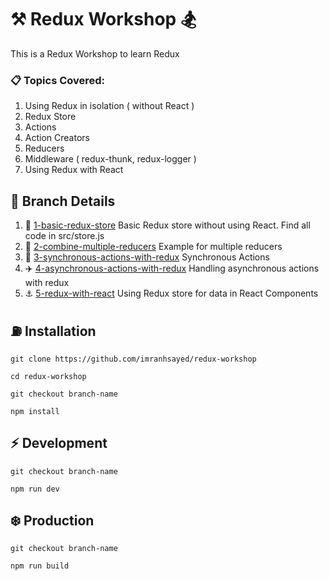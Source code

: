 # :hammer_and_pick: Redux Workshop :snowboarder:

This is a Redux Workshop to learn Redux

### :clipboard: Topics Covered:
1. Using Redux in isolation ( without React )
2. Redux Store
3. Actions
4. Action Creators
5. Reducers
6. Middleware ( redux-thunk, redux-logger )
7. Using Redux with React

## :bookmark: Branch Details
1. :department_store: [1-basic-redux-store](https://github.com/imranhsayed/redux-workshop/tree/basic-redux-store) Basic Redux store without using React. Find all code in src/store.js
2. :ship: [2-combine-multiple-reducers](https://github.com/imranhsayed/redux-workshop/tree/combine-multiple-reducers) Example for multiple reducers
3. :rocket: [3-synchronous-actions-with-redux](https://github.com/imranhsayed/redux-workshop/tree/synchronous-actions-with-redux) Synchronous Actions
4. :airplane: [4-asynchronous-actions-with-redux](https://github.com/imranhsayed/redux-workshop/tree/asynchronous-actions-with-redux) Handling asynchronous actions with redux
5. :anchor: [5-redux-with-react](https://github.com/imranhsayed/redux-workshop/tree/redux-with-react) Using Redux store for data in React Components 

## :fuelpump: Installation
`git clone https://github.com/imranhsayed/redux-workshop`

`cd redux-workshop`

`git checkout branch-name`

`npm install`

## :zap: Development
`git checkout branch-name`

`npm run dev`

## :snowflake: Production
`git checkout branch-name`

`npm run build`

